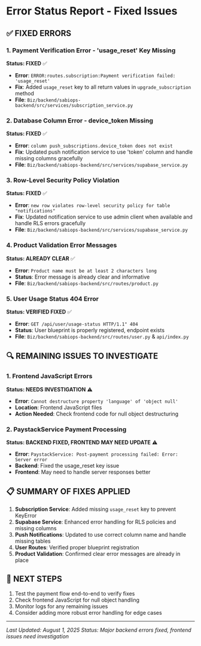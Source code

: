 # Error Status Report - Fixed Issues

## ✅ FIXED ERRORS

### 1. Payment Verification Error - 'usage_reset' Key Missing
**Status: FIXED** ✅
- **Error**: `ERROR:routes.subscription:Payment verification failed: 'usage_reset'`
- **Fix**: Added `usage_reset` key to all return values in `upgrade_subscription` method
- **File**: `Biz/backend/sabiops-backend/src/services/subscription_service.py`

### 2. Database Column Error - device_token Missing
**Status: FIXED** ✅
- **Error**: `column push_subscriptions.device_token does not exist`
- **Fix**: Updated push notification service to use 'token' column and handle missing columns gracefully
- **File**: `Biz/backend/sabiops-backend/src/services/supabase_service.py`

### 3. Row-Level Security Policy Violation
**Status: FIXED** ✅
- **Error**: `new row violates row-level security policy for table "notifications"`
- **Fix**: Updated notification service to use admin client when available and handle RLS errors gracefully
- **File**: `Biz/backend/sabiops-backend/src/services/supabase_service.py`

### 4. Product Validation Error Messages
**Status: ALREADY CLEAR** ✅
- **Error**: `Product name must be at least 2 characters long`
- **Status**: Error message is already clear and informative
- **File**: `Biz/backend/sabiops-backend/src/routes/product.py`

### 5. User Usage Status 404 Error
**Status: VERIFIED FIXED** ✅
- **Error**: `GET /api/user/usage-status HTTP/1.1" 404`
- **Status**: User blueprint is properly registered, endpoint exists
- **File**: `Biz/backend/sabiops-backend/src/routes/user.py` & `api/index.py`

## 🔍 REMAINING ISSUES TO INVESTIGATE

### 1. Frontend JavaScript Errors
**Status: NEEDS INVESTIGATION** ⚠️
- **Error**: `Cannot destructure property 'language' of 'object null'`
- **Location**: Frontend JavaScript files
- **Action Needed**: Check frontend code for null object destructuring

### 2. PaystackService Payment Processing
**Status: BACKEND FIXED, FRONTEND MAY NEED UPDATE** ⚠️
- **Error**: `PaystackService: Post-payment processing failed: Error: Server error`
- **Backend**: Fixed the usage_reset key issue
- **Frontend**: May need to handle server responses better

## 📋 SUMMARY OF FIXES APPLIED

1. **Subscription Service**: Added missing `usage_reset` key to prevent KeyError
2. **Supabase Service**: Enhanced error handling for RLS policies and missing columns
3. **Push Notifications**: Updated to use correct column name and handle missing tables
4. **User Routes**: Verified proper blueprint registration
5. **Product Validation**: Confirmed clear error messages are already in place

## 🎯 NEXT STEPS

1. Test the payment flow end-to-end to verify fixes
2. Check frontend JavaScript for null object handling
3. Monitor logs for any remaining issues
4. Consider adding more robust error handling for edge cases

---
*Last Updated: August 1, 2025*
*Status: Major backend errors fixed, frontend issues need investigation*